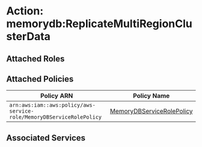# Action: memorydb:ReplicateMultiRegionClusterData

## Attached Roles

## Attached Policies

| Policy ARN | Policy Name |
|------------|-------------|
| `arn:aws:iam::aws:policy/aws-service-role/MemoryDBServiceRolePolicy` | [MemoryDBServiceRolePolicy](../policies.md#memorydbservicerolepolicy) |

## Associated Services

